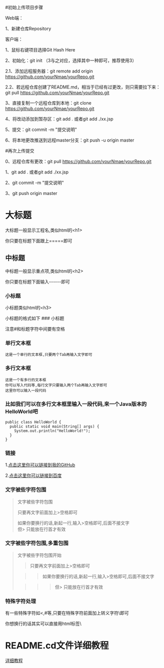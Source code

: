 #初始上传项目步骤

Web端：

1、新建仓库Repository


客户端：

1、鼠标右键项目选择Git Hash Here

2、初始化：git init （3与之对应，选择其中一种即可，推荐使用3）

2.1、添加远程服务器：git remote add origin https://github.com/yourNmae/yourRepo.git

2.2、若远程仓库创建了README.md，相当于已经有过更改，则只需要拉下来：git pull https://github.com/yourNmae/yourRepo.git

3、直接复制一个远程仓库到本地：git clone https://github.com/yourNmae/yourRepo.git 

4、将改动添加到暂存区：git add . 或者git add ./xx.jsp

5、提交：git commit -m "提交说明"

6、将本地更改推送到远程master分支：git push -u origin master


#再次上传提交

0、远程仓库有更改：git pull https://github.com/yourNmae/yourRepo.git

1、git add . 或者git add ./xx.jsp

2、git commit -m "提交说明"

3、git push origin master


大标题  
===================================  
  大标题一般显示工程名,类似html的\<h1\>
  
  你只要在标题下面跟上=====即可  
  
  
中标题  
-----------------------------------  
  中标题一般显示重点项,类似html的\<h2\>
  
  你只要在标题下面输入------即可  
  
  
### 小标题  
  小标题类似html的\<h3\>
  
  小标题的格式如下 ### 小标题
  
  注意#和标题字符中间要有空格  
  
### 单行文本框  
    这是一个单行的文本框,只要两个Tab再输入文字即可

### 多行文本框    
    这是一个有多行的文本框  
    你可以写入代码等,每行文字只要输入两个Tab再输入文字即可  
    这里你可以输入一段代码  
  
### 比如我们可以在多行文本框里输入一段代码,来一个Java版本的HelloWorld吧  
    public class HelloWorld {
      public static void main(String[] args) {
        System.out.println("HelloWorld!");
      }
    }

### 链接  
1.[点击这里你可以链接到我的GitHub](https://github.com/tangjinr)

2.[点击这里你可以链接到百度](https://www.baidu.com)
  
### 文字被些字符包围  
> 文字被些字符包围  
>  
> 只要再文字前面加上>空格即可  
>  
> 如果你要换行的话,新起一行,输入>空格即可,后面不接文字  
> 但> 只能放在行首才有效  
  
### 文字被些字符包围,多重包围  
> 文字被些字符包围开始  
>  
> > 只要再文字前面加上>空格即可  
>  
>  > > 如果你要换行的话,新起一行,输入>空格即可,后面不接文字  
>  
> > > > 但> 只能放在行首才有效  
  
### 特殊字符处理  
有一些特殊字符如<,#等,只要在特殊字符前面加上转义字符\即可

你想换行的话其实可以直接用html标签\


# README.cd文件详细教程
[详细教程](http://blog.csdn.net/kaitiren/article/details/38513715 "点击进入")
